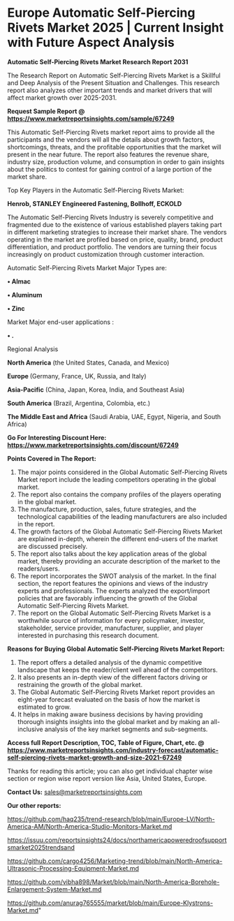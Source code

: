 # Europe Automatic Self-Piercing Rivets Market 2025 | Current Insight with Future Aspect Analysis

<strong>Automatic Self-Piercing Rivets Market Research Report 2031</strong>

The Research Report on Automatic Self-Piercing Rivets Market is a Skillful and Deep Analysis of the Present Situation and Challenges. This research report also analyzes other important trends and market drivers that will affect market growth over 2025-2031.

<strong>Request Sample Report @ <a href=https://www.marketreportsinsights.com/sample/67249>https://www.marketreportsinsights.com/sample/67249</a></strong>

This Automatic Self-Piercing Rivets market report aims to provide all the participants and the vendors will all the details about growth factors, shortcomings, threats, and the profitable opportunities that the market will present in the near future. The report also features the revenue share, industry size, production volume, and consumption in order to gain insights about the politics to contest for gaining control of a large portion of the market share.

Top Key Players in the Automatic Self-Piercing Rivets Market:

<strong>Henrob, STANLEY Engineered Fastening, Bollhoff, ECKOLD</strong>

The Automatic Self-Piercing Rivets Industry is severely competitive and fragmented due to the existence of various established players taking part in different marketing strategies to increase their market share. The vendors operating in the market are profiled based on price, quality, brand, product differentiation, and product portfolio. The vendors are turning their focus increasingly on product customization through customer interaction.

Automatic Self-Piercing Rivets Market Major Types are:

<strong>• Almac

• Aluminum

• Zinc</strong>

Market Major end-user applications :

<strong>• .</strong>

Regional Analysis

</u><strong><b>North America</b></strong> (the United States, Canada, and Mexico)

<strong><b>Europe </b></strong>(Germany, France, UK, Russia, and Italy)

<strong><b>Asia-Pacific</b></strong> (China, Japan, Korea, India, and Southeast Asia)

<strong><b>South America</b></strong> (Brazil, Argentina, Colombia, etc.)

<strong><b>The Middle East and Africa</b></strong> (Saudi Arabia, UAE, Egypt, Nigeria, and South Africa)

<strong>Go For Interesting Discount Here: <a href=https://www.marketreportsinsights.com/discount/67249>https://www.marketreportsinsights.com/discount/67249</a></strong>

<strong>Points Covered in The Report:</strong>
<ol>
  <li>The major points considered in the Global Automatic Self-Piercing Rivets Market report include the leading competitors operating in the global market.</li>
  <li>The report also contains the company profiles of the players operating in the global market.</li>
  <li>The manufacture, production, sales, future strategies, and the technological capabilities of the leading manufacturers are also included in the report.</li>
  <li>The growth factors of the Global Automatic Self-Piercing Rivets Market are explained in-depth, wherein the different end-users of the market are discussed precisely.</li>
  <li>The report also talks about the key application areas of the global market, thereby providing an accurate description of the market to the readers/users.</li>
  <li>The report incorporates the SWOT analysis of the market. In the final section, the report features the opinions and views of the industry experts and professionals. The experts analyzed the export/import policies that are favorably influencing the growth of the Global Automatic Self-Piercing Rivets Market.</li>
  <li>The report on the Global Automatic Self-Piercing Rivets Market is a worthwhile source of information for every policymaker, investor, stakeholder, service provider, manufacturer, supplier, and player interested in purchasing this research document.</li>
</ol>
<strong>Reasons for Buying Global Automatic Self-Piercing Rivets Market Report:</strong>

<ol>
  <li>The report offers a detailed analysis of the dynamic competitive landscape that keeps the reader/client well ahead of the competitors.</li>
  <li>It also presents an in-depth view of the different factors driving or restraining the growth of the global market.</li>
  <li>The Global Automatic Self-Piercing Rivets Market report provides an eight-year forecast evaluated on the basis of how the market is estimated to grow.</li>
  <li>It helps in making aware business decisions by having providing thorough insights insights into the global market and by making an all-inclusive analysis of the key market segments and sub-segments.</li>
</ol>
<strong>Access full Report Description, TOC, Table of Figure, Chart, etc. @ <a href=https://www.marketreportsinsights.com/industry-forecast/automatic-self-piercing-rivets-market-growth-and-size-2021-67249>https://www.marketreportsinsights.com/industry-forecast/automatic-self-piercing-rivets-market-growth-and-size-2021-67249</a></strong>


Thanks for reading this article; you can also get individual chapter wise section or region wise report version like Asia, United States, Europe.

<strong>Contact Us:</strong>
sales@marketreportsinsights.com

<strong>Our other reports:</strong>

<a href=https://github.com/haq235/trend-research/blob/main/Europe-LV/North-America-AM/North-America-Studio-Monitors-Market.md>https://github.com/haq235/trend-research/blob/main/Europe-LV/North-America-AM/North-America-Studio-Monitors-Market.md</a>

<a href=https://issuu.com/reportsinsights24/docs/northamericapoweredroofsupportsmarket2025trendsand>https://issuu.com/reportsinsights24/docs/northamericapoweredroofsupportsmarket2025trendsand</a>

<a href=https://github.com/cargo4256/Marketing-trend/blob/main/North-America-Ultrasonic-Processing-Equipment-Market.md>https://github.com/cargo4256/Marketing-trend/blob/main/North-America-Ultrasonic-Processing-Equipment-Market.md</a>

<a href=https://github.com/vibha898/Market/blob/main/North-America-Borehole-Enlargement-System-Market.md>https://github.com/vibha898/Market/blob/main/North-America-Borehole-Enlargement-System-Market.md</a>

<a href=https://github.com/anurag765555/market/blob/main/Europe-Klystrons-Market.md>https://github.com/anurag765555/market/blob/main/Europe-Klystrons-Market.md</a>"
